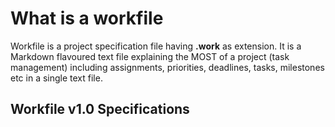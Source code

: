 # What is a workfile
Workfile is a project specification file having __.work__ as extension. It is a Markdown flavoured text file explaining the MOST of a project (task management) including assignments, priorities, deadlines, tasks, milestones etc in a single text file. 

## Workfile v1.0 Specifications
